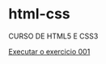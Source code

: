 # html-css
 CURSO DE HTML5 E CSS3

<a href ="https://rodrigoalvarengascola.github.io/html-css/exercicios/ex001/index.html"> Executar o exercicio 001 </a>


 